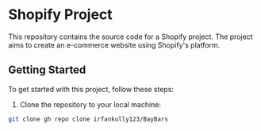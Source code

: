 # Shopify Project

This repository contains the source code for a Shopify project. The project aims to create an e-commerce website using Shopify's platform.

## Getting Started

To get started with this project, follow these steps:

1. Clone the repository to your local machine:

```bash
git clone gh repo clone irfankully123/BayBars
